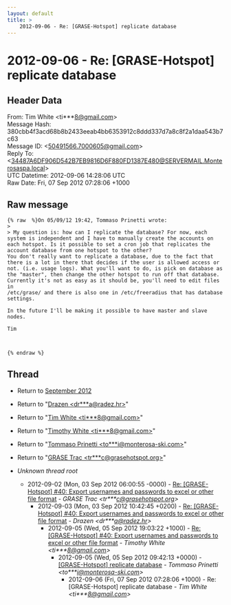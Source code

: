 ```yaml
---
layout: default
title: >
    2012-09-06 - Re: [GRASE-Hotspot] replicate database
---
```


# 2012-09-06 - Re: [GRASE-Hotspot] replicate database

## Header Data

From: Tim White \<ti***8@gmail.com\><br>
Message Hash: 380cbb4f3acd68b8b2433eeab4bb6353912c8ddd337d7a8c8f2a1daa543b7c63<br>
Message ID: \<50491566.7000605@gmail.com\><br>
Reply To: \<34487A6DF906D542B7EB9816D6F880FD1387E480@SERVERMAIL.Monterosaspa.local\><br>
UTC Datetime: 2012-09-06 14:28:06 UTC<br>
Raw Date: Fri, 07 Sep 2012 07:28:06 +1000<br>

## Raw message

```
{% raw  %}On 05/09/12 19:42, Tommaso Prinetti wrote:
>
> My question is: how can I replicate the database? For now, each system is independent and I have to manually create the accounts on each hotspot. Is it possible to set a cron job that replicates the account database from one hotspot to the other?
You don't really want to replicate a database, due to the fact that 
there is a lot in there that decides if the user is allowed access or 
not. (i.e. usage logs). What you'll want to do, is pick on database as 
the "master", then change the other hotspot to run off that database. 
Currently it's not as easy as it should be, you'll need to edit files in 
/etc/grase/ and there is also one in /etc/freeradius that has database 
settings.

In the future I'll be making it possible to have master and slave nodes.

Tim



{% endraw %}
```

## Thread

+ Return to [September 2012](/archive/2012/09)

+ Return to "[Drazen <dr***a<span>@</span>radez.hr>](/authors/dr___a_at_radez_hr)"
+ Return to "[Tim White <ti***8<span>@</span>gmail.com>](/authors/ti___8_at_gmail_com)"
+ Return to "[Timothy White <ti***8<span>@</span>gmail.com>](/authors/ti___8_at_gmail_com)"
+ Return to "[Tommaso Prinetti <to***i<span>@</span>monterosa-ski.com>](/authors/to___i_at_monterosaski_com)"
+ Return to "[GRASE Trac <tr***c<span>@</span>grasehotspot.org>](/authors/tr___c_at_grasehotspot_org)"

+ _Unknown thread root_
  + 2012-09-02 (Mon, 03 Sep 2012 06:00:55 -0000) - [Re: [GRASE-Hotspot] #40: Export usernames and passwords to excel or other file format](/archive/2012/09/7cf6813db338a1f04f21f4a055e3ec6b8746c9059295108580441c027a1e087c) - _GRASE Trac \<tr***c@grasehotspot.org\>_
    + 2012-09-03 (Mon, 03 Sep 2012 10:42:45 +0200) - [Re: [GRASE-Hotspot] #40: Export usernames and passwords to excel or other file format](/archive/2012/09/72835a5c4d48a6492e522096d62575173ef7e87ebf00ed552c03d84a89bf2373) - _Drazen \<dr***a@radez.hr\>_
      + 2012-09-05 (Wed, 05 Sep 2012 19:03:22 +1000) - [Re: [GRASE-Hotspot] #40: Export usernames and passwords to excel or other file format](/archive/2012/09/272ff6a57e62afdcfc8cd2ce9c516e6186a36e3583a7ed1177aa012858bc661c) - _Timothy White \<ti***8@gmail.com\>_
        + 2012-09-05 (Wed, 05 Sep 2012 09:42:13 +0000) - [[GRASE-Hotspot] replicate database](/archive/2012/09/129ea5f57f6666e5508a5e52bb91ec957c17dd92c26aa6be80c7cd2ddb0de5d8) - _Tommaso Prinetti \<to***i@monterosa-ski.com\>_
          + 2012-09-06 (Fri, 07 Sep 2012 07:28:06 +1000) - Re: [GRASE-Hotspot] replicate database - _Tim White \<ti***8@gmail.com\>_

